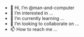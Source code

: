 - 👋 Hi, I’m @man-and-computer
- 👀 I’m interested in ...
- 🌱 I’m currently learning ...
- 💞️ I’m looking to collaborate on ...
- 📫 How to reach me ...

<!---
man-and-computer/man-and-computer is a ✨ special ✨ repository because its `README.md` (this file) appears on your GitHub profile.
You can click the Preview link to take a look at your changes.
--->
